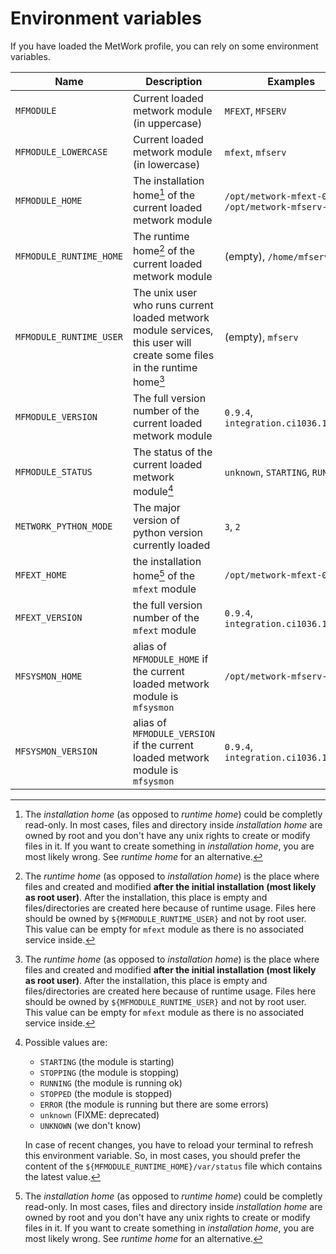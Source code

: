 # Environment variables

If you have loaded the MetWork profile, you can rely on some environment variables.

Name | Description | Examples
--- | --- | ---
`MFMODULE` | Current loaded metwork module (in uppercase) | `MFEXT`, `MFSERV`
`MFMODULE_LOWERCASE` | Current loaded metwork module (in lowercase) | `mfext`, `mfserv`
`MFMODULE_HOME` | The installation home[^1] of the current loaded metwork module | `/opt/metwork-mfext-0.9`, `/opt/metwork-mfserv-0.8`
`MFMODULE_RUNTIME_HOME` | The runtime home[^2] of the current loaded metwork module | (empty), `/home/mfserv`
`MFMODULE_RUNTIME_USER` | The unix user who runs current loaded metwork module services, this user will create some files in the runtime home[^2] | (empty), `mfserv`
`MFMODULE_VERSION` | The full version number of the current loaded metwork module | `0.9.4`, `integration.ci1036.1949d86`
`MFMODULE_STATUS` | The status of the current loaded metwork module[^3] | `unknown`, `STARTING`, `RUNNING`
`METWORK_PYTHON_MODE` | The major version of python version currently loaded | `3`, `2`
`MFEXT_HOME` | the installation home[^1] of the `mfext` module | `/opt/metwork-mfext-0.9`
`MFEXT_VERSION` | the full version number of the `mfext` module | `0.9.4`, `integration.ci1036.1949d86`
`MFSYSMON_HOME` | alias of `MFMODULE_HOME` if the current loaded metwork module is `mfsysmon` | `/opt/metwork-mfserv-0.8`
`MFSYSMON_VERSION` | alias of `MFMODULE_VERSION` if the current loaded metwork module is `mfsysmon` | `0.9.4`, `integration.ci1036.1949d86`



[^1]:
    The *installation home* (as opposed to *runtime home*) could be completly read-only. In most cases, files and directory inside *installation home* are owned by root and you don't have any unix rights to create or modify files in it. If you want to create something in *installation home*, you are most likely wrong. See *runtime home* for an alternative.

[^2]:
    The *runtime home* (as opposed to *installation home*) is the place where files and created and modified **after the initial installation (most likely as root user)**. After the installation, this place is empty and files/directories are created here because of runtime usage. Files here should be owned by `${MFMODULE_RUNTIME_USER}` and not by root user.
    This value can be empty for `mfext` module as there is no associated service inside.

[^3]:
    Possible values are:

    - `STARTING` (the module is starting)
    - `STOPPING` (the module is stopping)
    - `RUNNING` (the module is running ok)
    - `STOPPED` (the module is stopped)
    - `ERROR` (the module is running but there are some errors)
    - `unknown` (FIXME: deprecated)
    - `UNKNOWN` (we don't know)

    In case of recent changes, you have to reload your terminal to refresh
    this environment variable. So, in most cases, you should prefer the content
    of the `${MFMODULE_RUNTIME_HOME}/var/status` file which contains the latest value.

